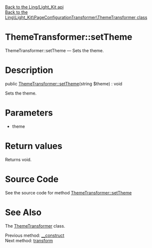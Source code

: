 [Back to the Ling/Light_Kit api](https://github.com/lingtalfi/Light_Kit/blob/master/doc/api/Ling/Light_Kit.md)<br>
[Back to the Ling\Light_Kit\PageConfigurationTransformer\ThemeTransformer class](https://github.com/lingtalfi/Light_Kit/blob/master/doc/api/Ling/Light_Kit/PageConfigurationTransformer/ThemeTransformer.md)


ThemeTransformer::setTheme
================



ThemeTransformer::setTheme — Sets the theme.




Description
================


public [ThemeTransformer::setTheme](https://github.com/lingtalfi/Light_Kit/blob/master/doc/api/Ling/Light_Kit/PageConfigurationTransformer/ThemeTransformer/setTheme.md)(string $theme) : void




Sets the theme.




Parameters
================


- theme

    


Return values
================

Returns void.








Source Code
===========
See the source code for method [ThemeTransformer::setTheme](https://github.com/lingtalfi/Light_Kit/blob/master/PageConfigurationTransformer/ThemeTransformer.php#L34-L37)


See Also
================

The [ThemeTransformer](https://github.com/lingtalfi/Light_Kit/blob/master/doc/api/Ling/Light_Kit/PageConfigurationTransformer/ThemeTransformer.md) class.

Previous method: [__construct](https://github.com/lingtalfi/Light_Kit/blob/master/doc/api/Ling/Light_Kit/PageConfigurationTransformer/ThemeTransformer/__construct.md)<br>Next method: [transform](https://github.com/lingtalfi/Light_Kit/blob/master/doc/api/Ling/Light_Kit/PageConfigurationTransformer/ThemeTransformer/transform.md)<br>


